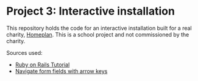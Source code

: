 # Project 3: Interactive installation

This repository holds the code for an interactive installation built for a real charity, [Homeplan](http://www.homeplan.nl). This is a school project and not commissioned by the charity. 

Sources used:

- [Ruby on Rails Tutorial](http://www.railstutorial.org)
- [Navigate form fields with arrow keys](http://ole.michelsen.dk/blog/navigate-form-fields-with-arrow-keys.html)
